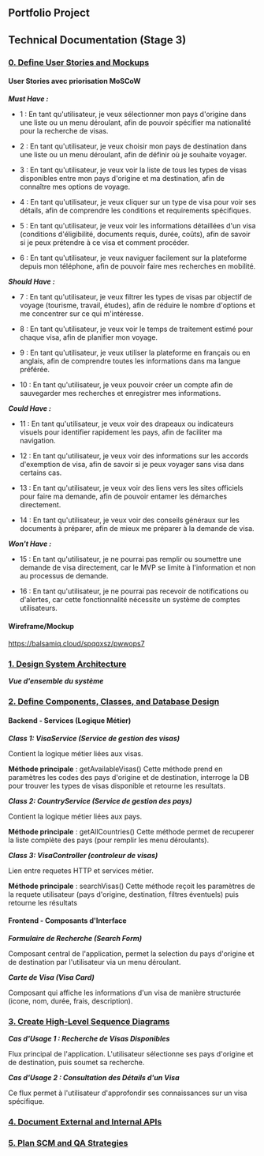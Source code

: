 ## Portfolio Project
## Technical Documentation (Stage 3)

### <ins>0. Define User Stories and Mockups</ins>

#### User Stories avec priorisation MoSCoW

***Must Have :***

- 1 : En tant qu'utilisateur, je veux sélectionner mon pays d'origine dans une liste ou un menu déroulant, afin de pouvoir spécifier ma nationalité pour la recherche de visas.

- 2 : En tant qu'utilisateur, je veux choisir mon pays de destination dans une liste ou un menu déroulant, afin de définir où je souhaite voyager.

- 3 : En tant qu'utilisateur, je veux voir la liste de tous les types de visas disponibles entre mon pays d'origine et ma destination, afin de connaître mes options de voyage.

- 4 : En tant qu'utilisateur, je veux cliquer sur un type de visa pour voir ses détails, afin de comprendre les conditions et requirements spécifiques.

- 5 : En tant qu'utilisateur, je veux voir les informations détaillées d'un visa (conditions d'éligibilité, documents requis, durée, coûts), afin de savoir si je peux prétendre à ce visa et comment procéder.

- 6 : En tant qu'utilisateur, je veux naviguer facilement sur la plateforme depuis mon téléphone, afin de pouvoir faire mes recherches en mobilité.

***Should Have :***

- 7 : En tant qu'utilisateur, je veux filtrer les types de visas par objectif de voyage (tourisme, travail, études), afin de réduire le nombre d'options et me concentrer sur ce qui m'intéresse.

- 8 : En tant qu'utilisateur, je veux voir le temps de traitement estimé pour chaque visa, afin de planifier mon voyage.

- 9 : En tant qu'utilisateur, je veux utiliser la plateforme en français ou en anglais, afin de comprendre toutes les informations dans ma langue préférée.

- 10 : En tant qu'utilisateur, je veux pouvoir créer un compte afin de sauvegarder mes recherches et enregistrer mes informations.

***Could Have :***

- 11 : En tant qu'utilisateur, je veux voir des drapeaux ou indicateurs visuels pour identifier rapidement les pays, afin de faciliter ma navigation.

- 12 : En tant qu'utilisateur, je veux voir des informations sur les accords d'exemption de visa, afin de savoir si je peux voyager sans visa dans certains cas.

- 13 : En tant qu'utilisateur, je veux voir des liens vers les sites officiels pour faire ma demande, afin de pouvoir entamer les démarches directement.

- 14 : En tant qu'utilisateur, je veux voir des conseils généraux sur les documents à préparer, afin de mieux me préparer à la demande de visa.

***Won't Have :***

- 15 : En tant qu'utilisateur, je ne pourrai pas remplir ou soumettre une demande de visa directement, car le MVP se limite à l'information et non au processus de demande.

- 16 : En tant qu'utilisateur, je ne pourrai pas recevoir de notifications ou d'alertes, car cette fonctionnalité nécessite un système de comptes utilisateurs.

#### Wireframe/Mockup

https://balsamiq.cloud/spqqxsz/pwwops7

### <ins>1. Design System Architecture</ins>

***Vue d'ensemble du système***



### <ins>2. Define Components, Classes, and Database Design</ins>

#### Backend - Services (Logique Métier)

***Class 1: VisaService (Service de gestion des visas)***

Contient la logique métier liées aux visas.

**Méthode principale** : getAvailableVisas()
Cette méthode prend en paramètres les codes des pays d'origine et de destination, interroge la DB pour trouver les types de visas disponible et retourne les resultats.

***Class 2: CountryService (Service de gestion des pays)***

Contient la logique métier liées aux pays.

**Méthode principale** : getAllCountries()
Cette méthode permet de recuperer la liste complète des pays (pour remplir les menu déroulants).

***Class 3: VisaController (controleur de visas)***

Lien entre requetes HTTP et services métier.

**Méthode principale** : searchVisas()
Cette méthode reçoit les paramètres de la requete utilisateur (pays d'origine, destination, filtres éventuels) puis retourne les résultats

#### Frontend - Composants d'Interface

***Formulaire de Recherche (Search Form)***

Composant central de l'application, permet la selection du pays d'origine et de destination par l'utilisateur via un menu déroulant.

***Carte de Visa (Visa Card)***

Composant qui affiche les informations d'un visa de manière structurée (icone, nom, durée, frais, description).


### <ins>3. Create High-Level Sequence Diagrams</ins>

***Cas d'Usage 1 : Recherche de Visas Disponibles***

Flux principal de l'application. L'utilisateur sélectionne ses pays d'origine et de destination, puis soumet sa recherche.



***Cas d'Usage 2 : Consultation des Détails d'un Visa***

Ce flux permet à l'utilisateur d'approfondir ses connaissances sur un visa spécifique.



### <ins>4. Document External and Internal APIs</ins>

### <ins>5. Plan SCM and QA Strategies</ins>